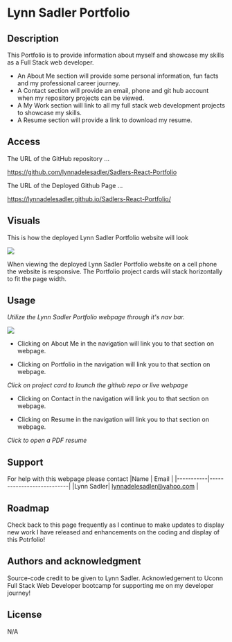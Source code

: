 # Lynn Sadler Portfolio

## Description

This Portfolio is to provide information about myself and showcase my skills as a Full Stack web developer.
* An About Me section will provide some personal information, fun facts and my professional career journey. 
* A Contact section will provide an email, phone and git hub account when my repository projects can be viewed. 
* A My Work section will link to all my full stack web development projects to showcase my skills. 
* A Resume section will provide a link to download my resume. 

## Access

The URL of the GitHub repository ...

https://github.com/lynnadelesadler/Sadlers-React-Portfolio

The URL of the Deployed Github Page  ...

https://lynnadelesadler.github.io/Sadlers-React-Portfolio/

## Visuals
<!-- Provide the visuals for full display and phone display -->
This is how the deployed Lynn Sadler Portfolio website will look


<img src=".public/Images/homepage.jpg">


When viewing the deployed Lynn Sadler Portfolio website on a cell phone the website is responsive. The Portfolio project cards will stack horizontally to fit the page width.


 
## Usage
<!-- This text is Italics -->
*Utilize the Lynn Sadler Portfolio webpage through it's nav bar.*

<img src=".public/Images/navbar.png">

<!-- Provide the navigation links in list format -->
* Clicking on About Me in the navigation will link you to that section on webpage.


*  Clicking on Portfolio in the navigation will link you to that section on webpage.

 *Click on project card to launch the github repo or live webpage*


*  Clicking on Contact in the navigation will link you to that section on webpage.


*  Clicking on Resume in the navigation will link you to that section on webpage.

*Click to open a PDF resume*


 
## Support
For help with this webpage please contact 
|Name       | Email                     |
|-----------|---------------------------|
|Lynn Sadler| lynnadelesadler@yahoo.com |

## Roadmap
Check back to this page frequently as I continue to make updates to display new work I have released and enhancements on the coding and display of this Potrfolio!

## Authors and acknowledgment

Source-code credit to be given to Lynn Sadler. Acknowledgement to Uconn Full Stack Web Developer bootcamp for supporting me on my developer journey!



## License
N/A